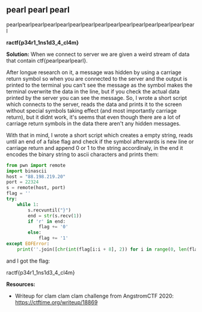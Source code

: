 ## pearl pearl pearl

pearlpearlpearlpearlpearlpearlpearlpearlpearlpearlpearlpearlpearlpearlpearl

**ractf{p34r1_1ns1d3_4_cl4m}**

**Solution:** When we connect to server we are given a weird stream of data that contain ctf{pearlpearlpearl}.

After longue research on it, a message was hidden by using a carriage return symbol so when you are connected to the server and the output is printed to the terminal you can't see the message as the symbol makes the terminal overwrite the data in the line, but if you check the actual data printed by the server you can see the message.
So, I wrote a short script which connects to the server, reads the data and prints it to the screen without special symbols taking effect (and most importantly carriage return), but it didnt work, it's seems that even though there are a lot of carriage return symbols in the data there aren't any hidden messages.

With that in mind, I wrote a short script which creates a empty string, reads until an end of a false flag and check if the symbol afterwards is new line or carriage return and append 0 or 1 to the string accordinaly, in the end it encodes the binary string to ascii characters and prints them:

```python 3
from pwn import remote
import binascii
host = "88.198.219.20"
port = 22324
s = remote(host, port)
flag = ''
try:
    while 1:
        s.recvuntil("}")
        end = str(s.recv(1))
        if 'r' in end:
            flag += '0'
        else:
            flag += '1'
except EOFError:
    print(''.join([chr(int(flag[i:i + 8], 2)) for i in range(0, len(flag), 8)]))
```
and I got the flag:

ractf{p34r1_1ns1d3_4_cl4m}

**Resources:**
* Writeup for clam clam clam challenge from AngstromCTF 2020: https://ctftime.org/writeup/18869

